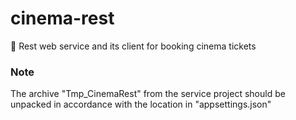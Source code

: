 # cinema-rest

🎥 Rest web service and its client for booking cinema tickets

### Note

The archive "Tmp_CinemaRest" from the service project should be unpacked in accordance with the location in "appsettings.json"
